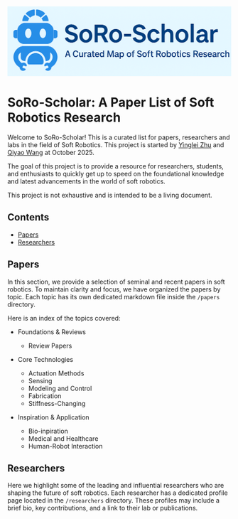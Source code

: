 ![](./media/logo/logo.png)
# SoRo-Scholar: A Paper List of Soft Robotics Research

Welcome to SoRo-Scholar! This is a curated list for papers, researchers and labs in the field of Soft Robotics. This project is started by [Yinglei Zhu](https://fly-pigth.github.io/) and [Qiyao Wang](https://king-bridge.github.io/) at October 2025.

The goal of this project is to provide a resource for researchers, students, and enthusiasts to quickly get up to speed on the foundational knowledge and latest advancements in the world of soft robotics.

This project is not exhaustive and is intended to be a living document.

## Contents

+ [Papers](#Papers)
+ [Researchers](#Researchers)

## Papers

In this section, we provide a selection of seminal and recent papers in soft robotics. To maintain clarity and focus, we have organized the papers by topic. Each topic has its own dedicated markdown file inside the `/papers` directory. 

Here is an index of the topics covered:

+ Foundations & Reviews
    + Review Papers

+ Core Technologies
    + Actuation Methods
    + Sensing
    + Modeling and Control
    + Fabrication
    + Stiffness-Changing

+ Inspiration & Application
    + Bio-inpiration
    + Medical and Healthcare
    + Human-Robot Interaction

## Researchers

Here we highlight some of the leading and influential researchers who are shaping the future of soft robotics. Each researcher has a dedicated profile page located in the `/researchers` directory. These profiles may include a brief bio, key contributions, and a link to their lab or publications.
